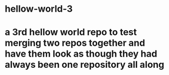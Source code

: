 # hellow-world-3
# a 3rd hellow world repo to test merging two repos together and have them look as though they had always been one repository all along
